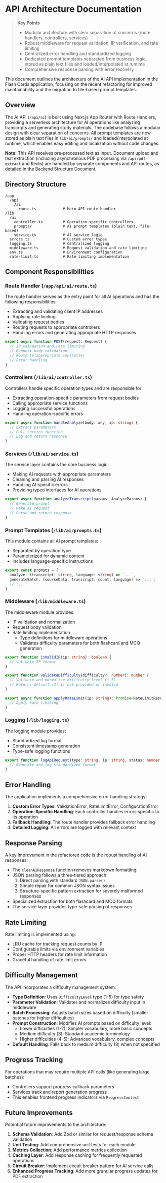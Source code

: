 # API Architecture Documentation

> **Key Points**
> - Modular architecture with clear separation of concerns (route handlers, controllers, services)
> - Robust middleware for request validation, IP verification, and rate limiting
> - Centralized error handling and standardized logging
> - Dedicated prompt templates separated from business logic, stored as plain text files and loaded/interpolated at runtime
> - Comprehensive response parsing with error recovery

This document outlines the architecture of the AI API implementation in the Flash Cards application, focusing on the recent refactoring for improved maintainability and the migration to file-based prompt templates.

## Overview

The AI API (`/api/ai`) is built using Next.js App Router with Route Handlers, providing a serverless architecture for AI operations like analyzing transcripts and generating study materials. The codebase follows a modular design with clear separation of concerns. All prompt templates are now stored as plain text files in `lib/ai/prompts/` and loaded/interpolated at runtime, which enables easy editing and localization without code changes.

**Note:** This API receives pre-processed text as input. Document upload and text extraction (including asynchronous PDF processing via `/api/pdf-extract` and Redis) are handled by separate components and API routes, as detailed in the Backend Structure Document.

## Directory Structure

```
/app
  /api
    /ai
      route.ts            # Main API route handler
/lib
  /ai
    controller.ts         # Operation-specific controllers
    prompts/              # AI prompt templates (plain text, file-based)
    service.ts            # AI service logic
  errors.ts               # Custom error types
  logging.ts              # Centralized logging
  middleware.ts           # Request validation and rate limiting
  env.ts                  # Environment configuration
  rate-limit.ts           # Rate limiting implementation
```

## Component Responsibilities

### Route Handler (`/app/api/ai/route.ts`)

The route handler serves as the entry point for all AI operations and has the following responsibilities:
- Extracting and validating client IP addresses
- Applying rate limiting
- Validating request bodies
- Routing requests to appropriate controllers
- Handling errors and generating appropriate HTTP responses

```typescript
export async function POST(request: Request) {
  // IP validation and rate limiting
  // Request body validation
  // Route to appropriate controller
  // Error handling
}
```

### Controllers (`/lib/ai/controller.ts`)

Controllers handle specific operation types and are responsible for:
- Extracting operation-specific parameters from request bodies
- Calling appropriate service functions
- Logging successful operations
- Handling operation-specific errors

```typescript
export async function handleAnalyze(body: any, ip: string) {
  // Extract parameters
  // Call service function
  // Log and return response
}
```

### Services (`/lib/ai/service.ts`)

The service layer contains the core business logic:
- Making AI requests with appropriate parameters
- Cleaning and parsing AI responses
- Handling AI-specific errors
- Providing typed interfaces for AI operations

```typescript
export async function analyzeTranscript(params: AnalyzeParams) {
  // Generate prompt
  // Make AI request
  // Parse and return response
}
```

### Prompt Templates (`/lib/ai/prompts.ts`)

This module contains all AI prompt templates:
- Separated by operation type
- Parameterized for dynamic content
- Includes language-specific instructions

```typescript
export const prompts = {
  analyze: (transcript: string, language: string) => `...`,
  generateBatch: (courseData, transcript, count, language) => `...`,
  // ...
}
```

### Middleware (`/lib/middleware.ts`)

The middleware module provides:
- IP validation and normalization
- Request body validation
- Rate limiting implementation
    - Type definitions for middleware operations
    - Validates difficulty parameters for both flashcard and MCQ generation

```typescript
export function isValidIP(ip: string): boolean {
  // Validate IP format
}

export function validateDifficulty(difficulty?: number): number {
  // Validate and normalize difficulty level (1-5)
  // Returns default (3) if not provided or invalid
}

export async function applyRateLimit(ip: string): Promise<RateLimitResult> {
  // Apply rate limiting
}
```

### Logging (`/lib/logging.ts`)

The logging module provides:
- Standardized log format
- Consistent timestamp generation
- Type-safe logging functions

```typescript
export function logApiRequest(type: string, ip: string, status: number, error?: string) {
  // Generate and log standardized format
}
```

## Error Handling

The application implements a comprehensive error handling strategy:
1. **Custom Error Types**: ValidationError, RateLimitError, ConfigurationError
2. **Operation-Specific Handling**: Each controller handles errors specific to its operation
3. **Fallback Handling**: The route handler provides fallback error handling
4. **Detailed Logging**: All errors are logged with relevant context

## Response Parsing

A key improvement in the refactored code is the robust handling of AI responses:
- The `cleanAIResponse` function removes markdown formatting
- JSON parsing follows a three-tiered approach:
  1. Direct parsing with standard `JSON.parse()`
  2. Simple repair for common JSON syntax issues
  3. Structure-specific pattern extraction for severely malformed responses
- Specialized extraction for both flashcard and MCQ formats
- The service layer provides type-safe parsing of responses

## Rate Limiting

Rate limiting is implemented using:
- LRU cache for tracking request counts by IP
- Configurable limits via environment variables
- Proper HTTP headers for rate limit information
- Graceful handling of rate limit errors

## Difficulty Management

The API incorporates a difficulty management system:
- **Type Definition**: Uses `DifficultyLevel` type (1-5) for type safety
- **Parameter Validation**: Validates and normalizes difficulty input in middleware
- **Batch Processing**: Adjusts batch sizes based on difficulty (smaller batches for higher difficulties)
- **Prompt Construction**: Modifies AI prompts based on difficulty level:
  - Lower difficulties (1-2): Simpler vocabulary, more basic concepts
  - Medium difficulty (3): Standard academic terminology
  - Higher difficulties (4-5): Advanced vocabulary, complex concepts
- **Default Handling**: Falls back to medium difficulty (3) when not specified

## Progress Tracking

For operations that may require multiple API calls (like generating large batches):
- Controllers support progress callback parameters
- Services track and report generation progress
- This enables frontend progress indicators via `ProgressContext`

## Future Improvements

Potential future improvements to the architecture:
1. **Schema Validation**: Add Zod or similar for request/response schema validation
2. **Unit Testing**: Add comprehensive unit tests for each module
3. **Metrics Collection**: Add performance metrics collection
4. **Caching Layer**: Add response caching for frequently requested operations
5. **Circuit Breaker**: Implement circuit breaker pattern for AI service calls
6. **Enhanced Progress Tracking**: Add more granular progress updates for PDF extraction
